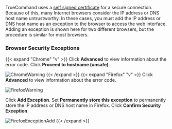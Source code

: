---
---

TrueCommand uses a [self signed certificate](https://tools.ietf.org/html/rfc8705) for a secure connection.
Because of this, many Internet browsers consider the IP address or DNS host name untrustworthy.
In these cases, you must add the IP address or DNS host name as an exception to the browser to access the web interface.
Adding an exception is shown here for two different browsers, but the procedure is similar for most browsers.

### Browser Security Exceptions
{{< expand "Chrome" "v" >}}
Click **Advanced** to view information about the error code.
Click **Proceed to hostname (unsafe)**.

![ChromeWarning](/images/TrueCommand/2.0/ChromeWarning.png "Chrome Warning")
{{< /expand >}}
{{< expand "Firefox" "v" >}}
Click **Advanced** to view information about the error code.

![FirefoxWarning](/images/TrueCommand/2.0/FirefoxWarning.png "Firefox Warning")

Click **Add Exception**.
Set **Permanently store this exception** to permanently store the IP address or DNS host name in Firefox.
Click **Confirm Security Exception**.

![FirefoxExceptionAdd](/images/TrueCommand/2.0/FirefoxExceptionAdd.png "Adding a security exception")
{{< /expand >}}